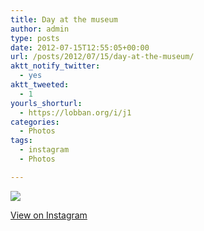 ```yaml
---
title: Day at the museum
author: admin
type: posts
date: 2012-07-15T12:55:05+00:00
url: /posts/2012/07/15/day-at-the-museum/
aktt_notify_twitter:
  - yes
aktt_tweeted:
  - 1
yourls_shorturl:
  - https://lobban.org/i/j1
categories:
  - Photos
tags:
  - instagram
  - Photos

---
```

![][1]

[View on Instagram][2]

 [1]: https://lobban.org/wp-content/uploads/HLIC/c599556cd8be791c8dc95a715654f05d.jpg
 [2]: http://instagr.am/p/NGi1lJKliA/